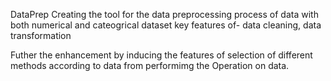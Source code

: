 DataPrep
Creating the tool for the data preprocessing process of data with both numerical and cateogrical dataset 
key features of- data cleaning, data transformation 

Futher the enhancement by inducing the features of selection of different methods according to data from performimg the Operation on data.
